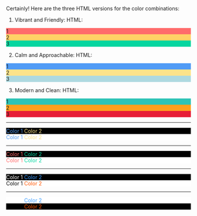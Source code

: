 Certainly! Here are the three HTML versions for the color combinations:

1. Vibrant and Friendly:
HTML:

<div style="background-color: #FF6B6B;">1</div>
<div style="background-color: #FFD166;">2</div>
<div style="background-color: #06D6A0;">3</div>


2. Calm and Approachable:
HTML:

<div style="background-color: #509BF5;">1</div>
<div style="background-color: #FCE38A;">2</div>
<div style="background-color: #AED9E0;">3</div>


3. Modern and Clean:
HTML:

<div style="background-color: #2EC4B6;">1</div>
<div style="background-color: #FF9F1C;">2</div>
<div style="background-color: #E71D36;">3</div>


<hr>

<div style="background-color: black;">
  <span style="color: #509BF5;">Color 1</span>
  <span style="color: #FCE38A;">Color 2</span>
</div>

<div style="background-color: white;">
  <span style="color: #509BF5;">Color 1</span>
  <span style="color: #FCE38A;">Color 2</span>
</div>

<hr>

<div style="background-color: black;">
  <span style="color: #FF6B6B;">Color 1</span>
  <span style="color: #06D6A0;">Color 2</span>
</div>


<div style="background-color: white;">
  <span style="color: #FF6B6B;">Color 1</span>
  <span style="color: #06D6A0;">Color 2</span>
</div>



<hr>


<div style="background-color: black;">
  <span style="color: white;">Color 1</span>
  <span style="color: #3B9CFF;">Color 2</span>
</div>


<div style="background-color: white;">
  <span style="color: black;">Color 1</span>
  <span style="color: #FF5500;">Color 2</span>
</div>


<hr>

<div style="background-color: white;">
  <span style="color: white;">Color 1</span>
  <span style="color: #3B9CFF;">Color 2</span>
</div>


<div style="background-color: black;">
  <span style="color: black;">Color 1</span>
  <span style="color: #FF5500;">Color 2</span>
</div>
